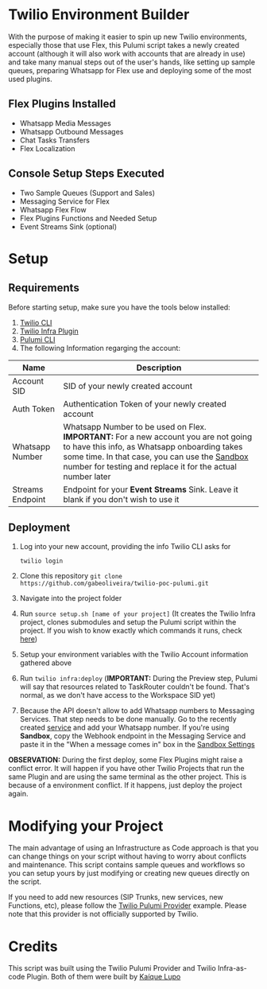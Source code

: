 # Twilio Environment Builder

With the purpose of making it easier to spin up new Twilio environments, especially those that use Flex, this Pulumi script takes a newly created account (although it will also work with accounts that are already in use) and take many manual steps out of the user's hands, like setting up sample queues, preparing Whatsapp for Flex use and deploying some of the most used plugins.

## Flex Plugins Installed
* Whatsapp Media Messages
* Whatsapp Outbound Messages
* Chat Tasks Transfers
* Flex Localization

## Console Setup Steps Executed
* Two Sample Queues (Support and Sales)
* Messaging Service for Flex
* Whatsapp Flex Flow
* Flex Plugins Functions and Needed Setup
* Event Streams Sink (optional)
 

# Setup

## Requirements

Before starting setup, make sure you have the tools below installed:

1. [Twilio CLI](https://www.twilio.com/docs/twilio-cli/quickstart)
2. [Twilio Infra Plugin](https://github.com/kaiquelupo/plugin-twilio-infra)
3. [Pulumi CLI](https://www.pulumi.com/docs/reference/cli/)
4. The following Information regarging the account:

| Name      | Description |
| --------  | ----------- |
| Account SID | SID of your newly created account |
| Auth Token | Authentication Token of your newly created account |
| Whatsapp Number | Whatsapp Number to be used on Flex. **IMPORTANT:** For a new account you are not going to have this info, as Whatsapp onboarding takes some time. In that case, you can use the [Sandbox](https://console.twilio.com/us1/develop/sms/try-it-out/whatsapp-learn) number for testing and replace it for the actual number later
| Streams Endpoint | Endpoint for your **Event Streams** Sink. Leave it blank if you don't wish to use it

## Deployment

1. Log into your new account, providing the info Twilio CLI asks for


    `twilio login`

2. Clone this repository `git clone https://github.com/gabeoliveira/twilio-poc-pulumi.git`
3. Navigate into the project folder
4. Run `source setup.sh [name of your project]` (It creates the Twilio Infra project, clones submodules and setup the Pulumi script within the project. If you wish to know exactly which commands it runs, check [here](https://github.com/gabeoliveira/twilio-poc-pulumi/blob/main/setup.sh))
5. Setup your environment variables with the Twilio Account information gathered above
6. Run `twilio infra:deploy` (**IMPORTANT:** During the Preview step, Pulumi will say that resources related to TaskRouter couldn't be found. That's normal, as we don't have access to the Workspace SID yet)
7. Because the API doesn't allow to add Whatsapp numbers to Messaging Services. That step needs to be done manually. Go to the recently created [service](https://console.twilio.com/us1/develop/sms/services) and add your Whatsapp number. If you're using **Sandbox**, copy the Webhook endpoint in the Messaging Service and paste it in the "When a message comes in" box in the [Sandbox Settings](https://console.twilio.com/us1/develop/sms/settings/whatsapp-sandbox)

**OBSERVATION:** During the first deploy, some Flex Plugins might raise a conflict error. It will happen if you have other Twilio Projects that run the same Plugin and are using the same terminal as the other project. This is because of a environment conflict. If it happens, just deploy the project again.


# Modifying your Project

The main advantage of using an Infrastructure as Code approach is that you can change things on your script without having to worry about conflicts and maintenance. This script contains sample queues and workflows so you can setup yours by just modifying or creating new queues directly on the script.

If you need to add new resources (SIP Trunks, new services, new Functions, etc), please follow the [Twilio Pulumi Provider](https://github.com/kaiquelupo/twilio-pulumi-provider-example) example. Please note that this provider is not officially supported by Twilio.

# Credits

This script was built using the Twilio Pulumi Provider and Twilio Infra-as-code Plugin. Both of them were built by [Kaíque Lupo](https://github.com/kaiquelupo)